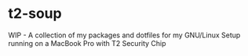 # t2-soup
WIP - A collection of my packages and dotfiles for my GNU/Linux Setup running on a MacBook Pro with T2 Security Chip
